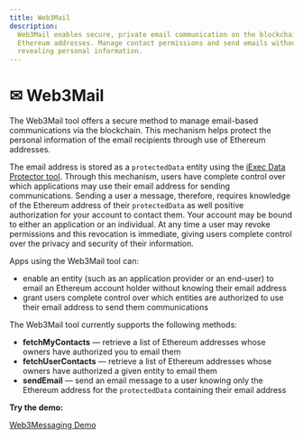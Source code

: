 ```yaml
---
title: Web3Mail
description:
  Web3Mail enables secure, private email communication on the blockchain using
  Ethereum addresses. Manage contact permissions and send emails without
  revealing personal information.
---
```


<script setup>
import { Icon } from '@iconify/vue';
</script>

# ✉ Web3Mail

The Web3Mail tool offers a secure method to manage email-based communications
via the blockchain. This mechanism helps protect the personal information of the
email recipients through use of Ethereum addresses.

The email address is stored as a `protectedData` entity using the
[iExec Data Protector tool](./dataProtector.md). Through this mechanism, users
have complete control over which applications may use their email address for
sending communications. Sending a user a message, therefore, requires knowledge
of the Ethereum address of their `protectedData` as well positive authorization
for your account to contact them. Your account may be bound to either an
application or an individual. At any time a user may revoke permissions and this
revocation is immediate, giving users complete control over the privacy and
security of their information.

Apps using the Web3Mail tool can:

- enable an entity (such as an application provider or an end-user) to email an
  Ethereum account holder without knowing their email address
- grant users complete control over which entities are authorized to use their
  email address to send them communications

The Web3Mail tool currently supports the following methods:

- **fetchMyContacts** — retrieve a list of Ethereum addresses whose owners have
  authorized you to email them
- **fetchUserContacts** — retrieve a list of Ethereum addresses whose owners
  have authorized a given entity to email them
- **sendEmail** — send an email message to a user knowing only the Ethereum
  address for the `protectedData` containing their email address

**Try the demo:**

<a href="https://demo.iex.ec/web3messaging" target="_blank" rel="noreferrer" class="link-as-block">
  <Icon icon="mdi:art" height="25" style="margin-right: -1px" /> Web3Messaging Demo
</a>
